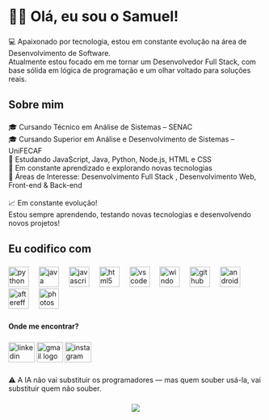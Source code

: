 <h1 align="left">👨‍💻 Olá, eu sou o Samuel!</h1>

###

<p align="left">💻 Apaixonado por tecnologia, estou em constante evolução na área de Desenvolvimento de Software.  <br>Atualmente estou focado em me tornar um Desenvolvedor Full Stack, com base sólida em lógica de programação e um olhar voltado para soluções reais.</p>

###

<h2 align="left">Sobre mim</h2>

###

<p align="left">🎓 Cursando Técnico em Análise de Sistemas – SENAC  <br>🎓 Cursando Superior em Análise e Desenvolvimento de Sistemas – UniFECAF <br>🚀 Estudando JavaScript, Java, Python, Node.js, HTML e CSS<br> 🌱 Em constante aprendizado e explorando novas tecnologias<br>🚀 Áreas de Interesse: Desenvolvimento Full Stack  , Desenvolvimento Web, Front-end & Back-end<br><br>📈 Em constante evolução!<br>Estou sempre aprendendo, testando novas tecnologias e desenvolvendo novos projetos!</p>

###

<h2 align="left">Eu codifico com</h2>

###

<div align="left">
  <img src="https://cdn.jsdelivr.net/gh/devicons/devicon/icons/python/python-original.svg" height="40" alt="python logo"  />
  <img width="12" />
  <img src="https://cdn.jsdelivr.net/gh/devicons/devicon/icons/java/java-original.svg" height="40" alt="java logo"  />
  <img width="12" />
  <img src="https://cdn.jsdelivr.net/gh/devicons/devicon/icons/javascript/javascript-original.svg" height="40" alt="javascript logo"  />
  <img width="12" />
  <img src="https://cdn.jsdelivr.net/gh/devicons/devicon/icons/html5/html5-original.svg" height="40" alt="html5 logo"  />
  <img width="12" />
  <img src="https://cdn.jsdelivr.net/gh/devicons/devicon/icons/vscode/vscode-original.svg" height="40" alt="vscode logo"  />
  <img width="12" />
  <img src="https://cdn.jsdelivr.net/gh/devicons/devicon/icons/windows8/windows8-original.svg" height="40" alt="windows8 logo"  />
  <img width="12" />
  <img src="https://cdn.jsdelivr.net/gh/devicons/devicon/icons/github/github-original.svg" height="40" alt="github logo"  />
  <img width="12" />
  <img src="https://cdn.jsdelivr.net/gh/devicons/devicon/icons/android/android-original.svg" height="40" alt="android logo"  />
  <img width="12" />
  <img src="https://cdn.jsdelivr.net/gh/devicons/devicon/icons/aftereffects/aftereffects-original.svg" height="40" alt="aftereffects logo"  />
  <img width="12" />
  <img src="https://cdn.jsdelivr.net/gh/devicons/devicon/icons/photoshop/photoshop-plain.svg" height="40" alt="photoshop logo"  />
</div>

###

<h4 align="left">Onde me encontrar?</h4>

###

<div align="left">
  <img src="https://raw.githubusercontent.com/maurodesouza/profile-readme-generator/master/src/assets/icons/social/linkedin/default.svg" width="52" height="40" alt="linkedin logo"  />
  <img src="https://raw.githubusercontent.com/maurodesouza/profile-readme-generator/master/src/assets/icons/social/gmail/default.svg" width="52" height="40" alt="gmail logo"  />
  <img src="https://raw.githubusercontent.com/maurodesouza/profile-readme-generator/master/src/assets/icons/social/instagram/default.svg" width="52" height="40" alt="instagram logo"  />
</div>

###

<p align="left">⚠️ A IA não vai substituir os programadores — mas quem souber usá-la, vai substituir quem não souber.</p>


###

<div align="center">
  <img src="https://visitor-badge.laobi.icu/badge?page_id=SamuelSSN-commits.SamuelSSN-commits&left_text=Visualiza%C3%A7%C3%B5es"  />
</div>

###
